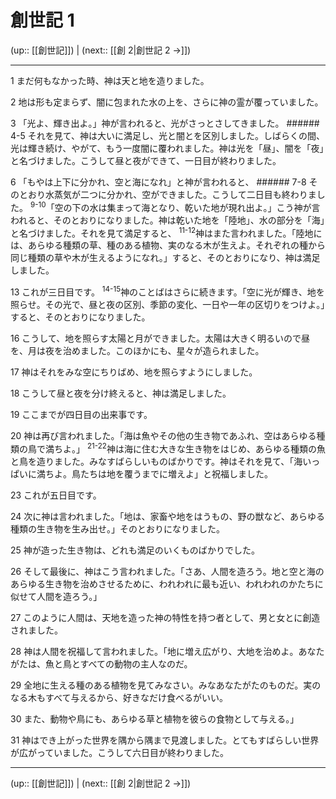 # 創世記 1

(up:: [[創世記]]) | (next:: [[創 2|創世記 2 →]])

***




1 
まだ何もなかった時、神は天と地を造りました。 



2 
地は形も定まらず、闇に包まれた水の上を、さらに神の霊が覆っていました。 



3 
「光よ、輝き出よ。」神が言われると、光がさっとさしてきました。 ###### 4-5 それを見て、神は大いに満足し、光と闇とを区別しました。しばらくの間、光は輝き続け、やがて、もう一度闇に覆われました。神は光を「昼」、闇を「夜」と名づけました。こうして昼と夜ができて、一日目が終わりました。 



6 
「もやは上下に分かれ、空と海になれ」と神が言われると、 ###### 7-8 そのとおり水蒸気が二つに分かれ、空ができました。こうして二日目も終わりました。 <sup class="versenum">9-10</sup>「空の下の水は集まって海となり、乾いた地が現れ出よ。」こう神が言われると、そのとおりになりました。神は乾いた地を「陸地」、水の部分を「海」と名づけました。それを見て満足すると、 <sup class="versenum">11-12</sup>神はまた言われました。「陸地には、あらゆる種類の草、種のある植物、実のなる木が生えよ。それぞれの種から同じ種類の草や木が生えるようになれ。」すると、そのとおりになり、神は満足しました。 



13 
これが三日目です。 <sup class="versenum">14-15</sup>神のことばはさらに続きます。「空に光が輝き、地を照らせ。その光で、昼と夜の区別、季節の変化、一日や一年の区切りをつけよ。」すると、そのとおりになりました。 



16 
こうして、地を照らす太陽と月ができました。太陽は大きく明るいので昼を、月は夜を治めました。このほかにも、星々が造られました。 



17 
神はそれをみな空にちりばめ、地を照らすようにしました。 



18 
こうして昼と夜を分け終えると、神は満足しました。 



19 
ここまでが四日目の出来事です。 



20 
神は再び言われました。「海は魚やその他の生き物であふれ、空はあらゆる種類の鳥で満ちよ。」 <sup class="versenum">21-22</sup>神は海に住む大きな生き物をはじめ、あらゆる種類の魚と鳥を造りました。みなすばらしいものばかりです。神はそれを見て、「海いっぱいに満ちよ。鳥たちは地を覆うまでに増えよ」と祝福しました。 



23 
これが五日目です。 



24 
次に神は言われました。「地は、家畜や地をはうもの、野の獣など、あらゆる種類の生き物を生み出せ。」そのとおりになりました。 



25 
神が造った生き物は、どれも満足のいくものばかりでした。 



26 
そして最後に、神はこう言われました。「さあ、人間を造ろう。地と空と海のあらゆる生き物を治めさせるために、われわれに最も近い、われわれのかたちに似せて人間を造ろう。」 



27 
このように人間は、天地を造った神の特性を持つ者として、男と女とに創造されました。 



28 
神は人間を祝福して言われました。「地に増え広がり、大地を治めよ。あなたがたは、魚と鳥とすべての動物の主人なのだ。 



29 
全地に生える種のある植物を見てみなさい。みなあなたがたのものだ。実のなる木もすべて与えるから、好きなだけ食べるがいい。 



30 
また、動物や鳥にも、あらゆる草と植物を彼らの食物として与える。」 



31 
神はでき上がった世界を隅から隅まで見渡しました。とてもすばらしい世界が広がっていました。こうして六日目が終わりました。

***

(up:: [[創世記]]) | (next:: [[創 2|創世記 2 →]])
